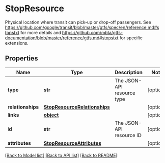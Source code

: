 # StopResource

Physical location where transit can pick-up or drop-off passengers. See https://github.com/google/transit/blob/master/gtfs/spec/en/reference.md#stopstxt for more details and https://github.com/mbta/gtfs-documentation/blob/master/reference/gtfs.md#stopstxt for specific extensions.
## Properties
Name | Type | Description | Notes
------------ | ------------- | ------------- | -------------
**type** | **str** | The JSON-API resource type | [optional] 
**relationships** | [**StopResourceRelationships**](StopResourceRelationships.md) |  | [optional] 
**links** | [**object**](.md) |  | [optional] 
**id** | **str** | The JSON-API resource ID | [optional] 
**attributes** | [**StopResourceAttributes**](StopResourceAttributes.md) |  | [optional] 

[[Back to Model list]](../README.md#documentation-for-models) [[Back to API list]](../README.md#documentation-for-api-endpoints) [[Back to README]](../README.md)


